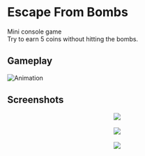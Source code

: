 # Escape From Bombs
Mini console game <br>
Try to earn 5 coins without hitting the bombs.
## Gameplay

![Animation](https://github.com/user-attachments/assets/1e510c5a-5196-45e9-b626-51469b639fdb)
<br>
## Screenshots

<div align="center">
<img src="https://github.com/user-attachments/assets/8d42744c-64c2-432c-8c33-0f6b1b5d38ed">
<br><br>
<img src="https://github.com/user-attachments/assets/070e0025-31df-4e47-a333-5926663c2560">
<br><br>
<img src="https://github.com/user-attachments/assets/a171d7af-ba09-4119-a5d5-4b9423ee003a">
</div>
